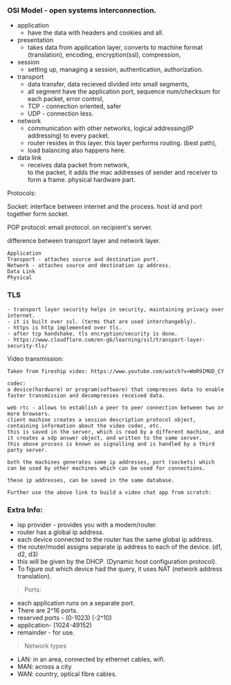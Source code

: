 ### OSI Model - open systems interconnection. 

- application 
  - have the data with headers and cookies and all.
- presentation 
  - takes data from application layer, converts to machine format (translation), encoding, encryption(ssl), compression, 
- session
  - setting up, managing a session, authentication, authorization. 
- transport
  - data transfer, data recieved divided into small segments, 
  -  all segment have the application port, sequence num/checksum for each packet, error control, 
  -  TCP - connection oriented, safer
  -  UDP - connection less.
- network
  - communication with other networks, logical addressing(IP addressing) to every packet. 
  - router resides in this layer. this layer performs routing. (best path), 
  - load balancing also happens here. 
- data link 
  - receives data packet from network,  
    to the packet, it adds the mac addresses of sender and receiver to form a frame. 
physical 
    hardware part. 

  
Protocols:

Socket: interface between internet and the process. host id and port together form socket.

POP protocol: email protocol. on recipient's server. 

difference between transport layer and network layer.

    Application
    Transport - attaches source and destination port.
    Network - attaches source and destination ip address.
    Data Link 
    Physical

### TLS 
    - transport layer security helps in security, maintaining privacy over internet. 
    - it is built over ssl. (terms that are used interchangebly).
    - https is http implemented over tls.
    - after tcp handshake, tls encryption/security is done.
    - https://www.cloudflare.com/en-gb/learning/ssl/transport-layer-security-tls/

Video transmission:

    Taken from fireship video: https://www.youtube.com/watch?v=WmR9IMUD_CY

    codec:
    a device(hardware) or program(software) that compresses data to enable faster transmission and decompresses received data.
    
    web rtc - allows to establish a peer to peer connection between two or more browsers.
    client machine creates a session description protocol object, containing information about the video codec, etc. 
    this is saved in the server, which is read by a different machine, and it creates a sdp answer object, and written to the same server. 
    this above process is known as signalling and is handled by a third party server. 

    both the machines generates some ip addresses, port (sockets) which can be used by other machines which can be used for connections. 

    these ip addresses, can be saved in the same database. 

    Further use the above link to build a video chat app from scratch:

### Extra Info:

- isp provider - provides you with a modem/router. 
- router has a global ip address. 
- each device connected to the router has the same global ip address.
- the router/model assigns separate ip address to each of the device. (d1, d2, d3)
- this will be given by the DHCP. (Dynamic host configuration protocol).
- To figure out which device had the query, it uses NAT (network address translation). 


> Ports:
- each application runs on a separate port.
- There are 2^16 ports. 
- reserved ports - (0-1023) (-2^10)
- application- (1024-49152)
- remainder - for use. 

> Network types 
- LAN: in an area, connected by ethernet cables, wifi. 
- MAN: across a city
- WAN: country, optical fibre cables. 
